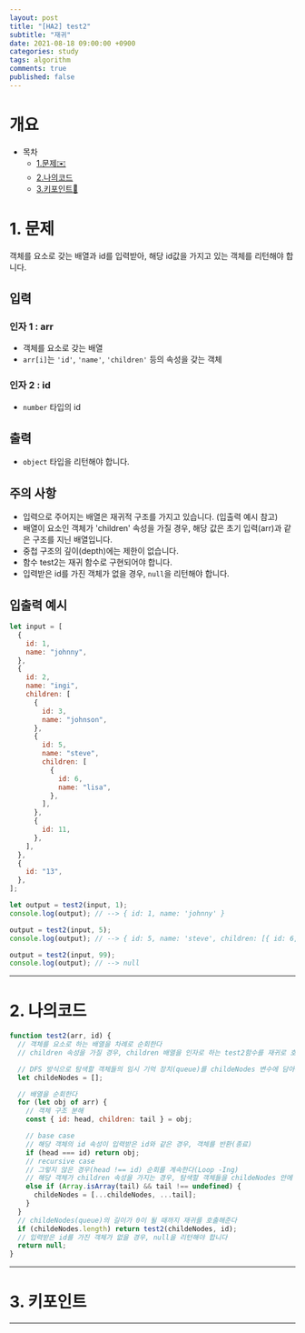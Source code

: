 ```yaml
---
layout: post
title: "[HA2] test2"
subtitle: "재귀"
date: 2021-08-18 09:00:00 +0900
categories: study
tags: algorithm
comments: true
published: false
---
```


# 개요

- 목차
  - [1.문제✉️](#1.문제)
  - [2.나의코드](#2.나의코드)
  - [3.키포인트🔐](#3.키포인트🔑)

# 1. 문제

객체를 요소로 갖는 배열과 id를 입력받아, 해당 id값을 가지고 있는 객체를 리턴해야 합니다.

## 입력

### 인자 1 : arr

- 객체를 요소로 갖는 배열
- `arr[i]`는 `'id'`, `'name'`, `'children'` 등의 속성을 갖는 객체

### 인자 2 : id

- `number` 타입의 id

## 출력

- `object` 타입을 리턴해야 합니다.

## 주의 사항

- 입력으로 주어지는 배열은 재귀적 구조를 가지고 있습니다. (입출력 예시 참고)
- 배열이 요소인 객체가 'children' 속성을 가질 경우, 해당 값은 초기 입력(arr)과 같은 구조를 지닌 배열입니다.
- 중첩 구조의 깊이(depth)에는 제한이 없습니다.
- 함수 test2는 재귀 함수로 구현되어야 합니다.
- 입력받은 id를 가진 객체가 없을 경우, `null`을 리턴해야 합니다.

## 입출력 예시

```javascript
let input = [
  {
    id: 1,
    name: "johnny",
  },
  {
    id: 2,
    name: "ingi",
    children: [
      {
        id: 3,
        name: "johnson",
      },
      {
        id: 5,
        name: "steve",
        children: [
          {
            id: 6,
            name: "lisa",
          },
        ],
      },
      {
        id: 11,
      },
    ],
  },
  {
    id: "13",
  },
];

let output = test2(input, 1);
console.log(output); // --> { id: 1, name: 'johnny' }

output = test2(input, 5);
console.log(output); // --> { id: 5, name: 'steve', children: [{ id: 6, name: 'lisa' }] }

output = test2(input, 99);
console.log(output); // --> null
```

---

# 2. 나의코드

```javascript
function test2(arr, id) {
  // 객체를 요소로 하는 배열을 차례로 순회한다
  // children 속성을 가질 경우, children 배열을 인자로 하는 test2함수를 재귀로 호출한다

  // DFS 방식으로 탐색할 객체들의 임시 기억 장치(queue)를 childeNodes 변수에 담아준다
  let childeNodes = [];

  // 배열을 순회한다
  for (let obj of arr) {
    // 객체 구조 분해
    const { id: head, children: tail } = obj;

    // base case
    // 해당 객체의 id 속성이 입력받은 id와 같은 경우, 객체를 반환(종료)
    if (head === id) return obj;
    // recursive case
    // 그렇지 않은 경우(head !== id) 순회를 계속한다(Loop -Ing)
    // 해당 객체가 children 속성을 가지는 경우, 탐색할 객체들을 childeNodes 안에 추가해준다
    else if (Array.isArray(tail) && tail !== undefined) {
      childeNodes = [...childeNodes, ...tail];
    }
  }
  // childeNodes(queue)의 길이가 0이 될 때까지 재귀를 호출해준다
  if (childeNodes.length) return test2(childeNodes, id);
  // 입력받은 id를 가진 객체가 없을 경우, null을 리턴해야 합니다
  return null;
}
```

---

# 3. 키포인트

---

